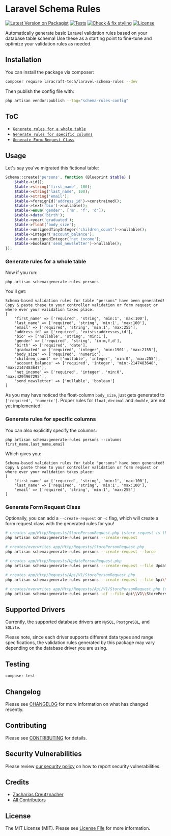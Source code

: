 # Laravel Schema Rules

[![Latest Version on Packagist](https://img.shields.io/packagist/v/laracraft-tech/laravel-schema-rules.svg?style=flat-square)](https://packagist.org/packages/laracraft-tech/laravel-schema-rules)
[![Tests](https://github.com/laracraft-tech/laravel-schema-rules/actions/workflows/run-tests.yml/badge.svg?branch=main)](https://github.com/laracraft-tech/laravel-schema-rules/actions/workflows/run-tests.yml)
[![Check & fix styling](https://github.com/laracraft-tech/laravel-schema-rules/actions/workflows/fix-php-code-style-issues.yml/badge.svg?branch=main)](https://github.com/laracraft-tech/laravel-schema-rules/actions/workflows/fix-php-code-style-issues.yml)
[![License](https://img.shields.io/packagist/l/laracraft-tech/laravel-schema-rules.svg?style=flat-square)](https://packagist.org/packages/laracraft-tech/laravel-schema-rules)
<!--[![Total Downloads](https://img.shields.io/packagist/dt/laracraft-tech/laravel-schema-rules.svg?style=flat-square)](https://packagist.org/packages/laracraft-tech/laravel-schema-rules)-->

Automatically generate basic Laravel validation rules based on your database table schema!
Use these as a starting point to fine-tune and optimize your validation rules as needed. 

## Installation

You can install the package via composer:

```bash
composer require laracraft-tech/laravel-schema-rules --dev
```

Then publish the config file with:

```bash
php artisan vendor:publish --tag="schema-rules-config"
```

## ToC

- [`Generate rules for a whole table`](#generate-rules-for-a-whole-table)
- [`Generate rules for specific columns`](#generate-rules-for-specific-columns)
- [`Generate Form Request Class`](#generate-form-request-class)

## Usage

Let's say you've migrated this fictional table:

````php
Schema::create('persons', function (Blueprint $table) {
    $table->id();
    $table->string('first_name', 100);
    $table->string('last_name', 100);
    $table->string('email');
    $table->foreignId('address_id')->constrained();
    $table->text('bio')->nullable();
    $table->enum('gender', ['m', 'f', 'd']);
    $table->date('birth');
    $table->year('graduated');
    $table->float('body_size');
    $table->unsignedTinyInteger('children_count')->nullable();
    $table->integer('account_balance');
    $table->unsignedInteger('net_income');
    $table->boolean('send_newsletter')->nullable();
});
````

### Generate rules for a whole table

Now if you run:

`php artisan schema:generate-rules persons`

You'll get:
```
Schema-based validation rules for table "persons" have been generated!
Copy & paste these to your controller validation or form request or where ever your validation takes place:
[
    'first_name' => ['required', 'string', 'min:1', 'max:100'],
    'last_name' => ['required', 'string', 'min:1', 'max:100'],
    'email' => ['required', 'string', 'min:1', 'max:255'],
    'address_id' => ['required', 'exists:addresses,id'],
    'bio' => ['nullable', 'string', 'min:1'],
    'gender' => ['required', 'string', 'in:m,f,d'],
    'birth' => ['required', 'date'],
    'graduated' => ['required', 'integer', 'min:1901', 'max:2155'],
    'body_size' => ['required', 'numeric'],
    'children_count' => ['nullable', 'integer', 'min:0', 'max:255'],
    'account_balance' => ['required', 'integer', 'min:-2147483648', 'max:2147483647'],
    'net_income' => ['required', 'integer', 'min:0', 'max:4294967295'],
    'send_newsletter' => ['nullable', 'boolean']
]
```

As you may have noticed the float-column `body_size`, just gets generated to `['required', 'numeric']`.
Proper rules for `float`, `decimal` and `double`, are not yet implemented! 

### Generate rules for specific columns

You can also explicitly specify the columns:

`php artisan schema:generate-rules persons --columns first_name,last_name,email`

Which gives you:
````
Schema-based validation rules for table "persons" have been generated!
Copy & paste these to your controller validation or form request or where ever your validation takes place:
[
    'first_name' => ['required', 'string', 'min:1', 'max:100'],
    'last_name' => ['required', 'string', 'min:1', 'max:100'],
    'email' => ['required', 'string', 'min:1', 'max:255']
]
````

### Generate Form Request Class

Optionally, you can add a `--create-request` or `-c` flag,
which will create a form request class with the generated rules for you!

```` bash
# creates app/Http/Requests/StorePersonRequest.php (store request is the default)
php artisan schema:generate-rules persons --create-request 

# creates/overwrites app/Http/Requests/StorePersonRequest.php
php artisan schema:generate-rules persons --create-request --force
 
# creates app/Http/Requests/UpdatePersonRequest.php
php artisan schema:generate-rules persons --create-request --file UpdatePersonRequest

# creates app/Http/Requests/Api/V1/StorePersonRequest.php
php artisan schema:generate-rules persons --create-request --file Api\\V1\\StorePersonRequest

# creates/overwrites app/Http/Requests/Api/V1/StorePersonRequest.php (using shortcuts)
php artisan schema:generate-rules persons -cf --file Api\\V1\\StorePersonRequest
````

## Supported Drivers

Currently, the supported database drivers are `MySQL`, `PostgreSQL`, and `SQLite`.

Please note, since each driver supports different data types and range specifications,
the validation rules generated by this package may vary depending on the database driver you are using.

## Testing

```bash
composer test
```

## Changelog

Please see [CHANGELOG](CHANGELOG.md) for more information on what has changed recently.

## Contributing

Please see [CONTRIBUTING](CONTRIBUTING.md) for details.

## Security Vulnerabilities

Please review [our security policy](../../security/policy) on how to report security vulnerabilities.

## Credits

- [Zacharias Creutznacher](https://github.com/laracraft-tech)
- [All Contributors](../../contributors)

## License

The MIT License (MIT). Please see [License File](LICENSE.md) for more information.
